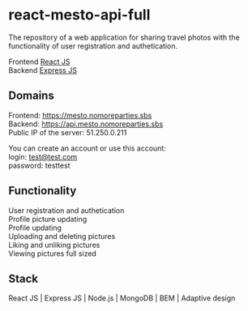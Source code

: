 # react-mesto-api-full
The repository of a web application for sharing travel photos with the functionality of user registration and authetication. 

Frontend [React JS](https://github.com/vshulya/react-mesto-api-full/tree/main/frontend)\
Backend [Express JS](https://github.com/vshulya/react-mesto-api-full/tree/main/backend)

## Domains
Frontend: https://mesto.nomoreparties.sbs \
Backend: https://api.mesto.nomoreparties.sbs \
Public IP of the server: 51.250.0.211

You can create an account or use this account: \
login: test@test.com\
password: testtest

## Functionality
User registration and authetication \
Profile picture updating \
Profile updating \
Uploading and deleting pictures \
Liking and unliking pictures \
Viewing pictures full sized

## Stack
React JS | Express JS | Node.js | MongoDB | BEM | Adaptive design

